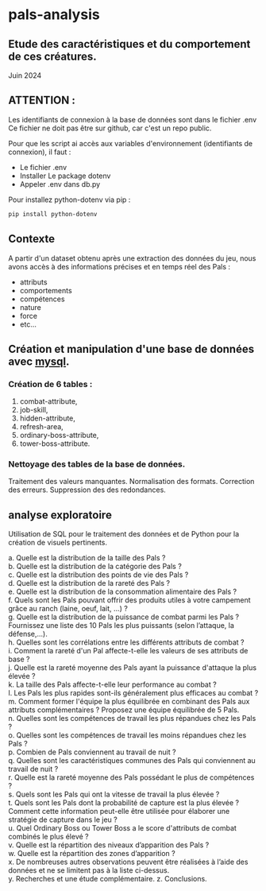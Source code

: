 # pals-analysis
## Etude des caractéristiques et du comportement de ces créatures.


Juin 2024

## ATTENTION :
Les identifiants de connexion à la base de données sont dans le fichier .env  
Ce fichier ne doit pas être sur github, car c'est un repo public.

Pour que les script ai accès aux variables d'environnement (identifiants de connexion), il faut :  
- Le fichier .env
- Installer Le package dotenv
- Appeler .env dans db.py

Pour installez python-dotenv via pip :
```sh
pip install python-dotenv
``` 

## Contexte

A partir d'un dataset obtenu après une extraction des données du jeu, nous avons accès à des informations précises et en temps réel des Pals :

- attributs
- comportements
- compétences
- nature
- force
- etc...


## Création et manipulation d'une base de données avec [mysql](https://www.mysql.com/fr/).

### Création de 6 tables :

1. combat-attribute,
2. job-skill,
3. hidden-attribute,
4. refresh-area,
5. ordinary-boss-attribute,
6. tower-boss-attribute.

### Nettoyage des tables de la base de données.
Traitement des valeurs manquantes.
Normalisation des formats.
Correction des erreurs.
Suppression des des redondances.

## analyse exploratoire

Utilisation de SQL pour le traitement des données et de Python pour la création de visuels pertinents.

a. Quelle est la distribution de la taille des Pals ?  
b. Quelle est la distribution de la catégorie des Pals ?  
c. Quelle est la distribution des points de vie des Pals ?  
d. Quelle est la distribution de la rareté des Pals ?  
e. Quelle est la distribution de la consommation alimentaire des Pals ?  
f. Quels sont les Pals pouvant offrir des produits utiles à votre campement grâce au ranch (laine, oeuf, lait, ...) ?  
g. Quelle est la distribution de la puissance de combat parmi les Pals ? Fournissez une liste des 10 Pals les plus puissants (selon l’attaque, la défense,...).  
h. Quelles sont les corrélations entre les différents attributs de combat ?  
i. Comment la rareté d'un Pal affecte-t-elle les valeurs de ses attributs de base ?  
j. Quelle est la rareté moyenne des Pals ayant la puissance d'attaque la plus élevée ?  
k. La taille des Pals affecte-t-elle leur performance au combat ?  
l. Les Pals les plus rapides sont-ils généralement plus efficaces au combat ?  
m. Comment former l'équipe la plus équilibrée en combinant des Pals aux attributs complémentaires ? Proposez une équipe équilibrée de 5 Pals.  
n. Quelles sont les compétences de travail les plus répandues chez les Pals ?  
o. Quelles sont les compétences de travail les moins répandues chez les Pals ?  
p. Combien de Pals conviennent au travail de nuit ?  
q. Quelles sont les caractéristiques communes des Pals qui conviennent au travail de nuit ?  
r. Quelle est la rareté moyenne des Pals possédant le plus de compétences ?  
s. Quels sont les Pals qui ont la vitesse de travail la plus élevée ?  
t. Quels sont les Pals dont la probabilité de capture est la plus élevée ?  Comment cette information peut-elle être utilisée pour élaborer une stratégie de capture dans le jeu ?  
u. Quel Ordinary Boss ou Tower Boss a le score d'attributs de combat combinés le plus élevé ?  
v. Quelle est la répartition des niveaux d’apparition des Pals ?  
w. Quelle est la répartition des zones d’apparition ?  
x. De nombreuses autres observations peuvent être réalisées à l’aide des données et ne se limitent pas à la liste ci-dessus.  
y. Recherches et une étude complémentaire.
z. Conclusions.  
